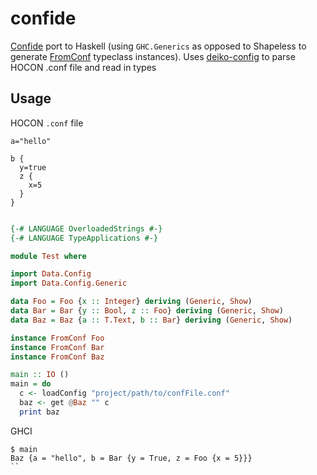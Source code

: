 # confide

[Confide](https://github.com/estatico/confide) port to Haskell (using `GHC.Generics` as opposed to Shapeless to generate 
[FromConf](https://github.com/estatico/confide/blob/master/core/src/main/scala/io/estatico/confide/FromConf.scala) typeclass instances). Uses [deiko-config](https://hackage.haskell.org/package/deiko-config) to parse HOCON .conf file and read in types

## Usage

HOCON `.conf` file
```
a="hello"

b {
  y=true
  z {
    x=5
  }
}
```

```haskell

{-# LANGUAGE OverloadedStrings #-}
{-# LANGUAGE TypeApplications #-}

module Test where

import Data.Config
import Data.Config.Generic

data Foo = Foo {x :: Integer} deriving (Generic, Show)
data Bar = Bar {y :: Bool, z :: Foo} deriving (Generic, Show)
data Baz = Baz {a :: T.Text, b :: Bar} deriving (Generic, Show)

instance FromConf Foo
instance FromConf Bar
instance FromConf Baz

main :: IO ()
main = do
  c <- loadConfig "project/path/to/confFile.conf"
  baz <- get @Baz "" c
  print baz

```

GHCI

```
$ main 
Baz {a = "hello", b = Bar {y = True, z = Foo {x = 5}}}
``
